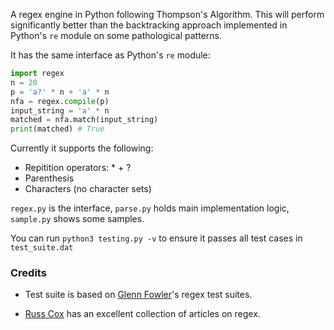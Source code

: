 A regex engine in Python following Thompson's Algorithm. This will perform significantly better than the backtracking approach implemented in Python's `re` module on some pathological patterns. 

It has the same interface as Python's `re` module:

```python
import regex
n = 20
p = 'a?' * n + 'a' * n
nfa = regex.compile(p)
input_string = 'a' * n
matched = nfa.match(input_string)
print(matched) # True
```

Currently it supports the following:

* Repitition operators: \* \+ ? 
* Parenthesis
* Characters (no character sets)

`regex.py` is the interface, `parse.py` holds main implementation logic, `sample.py` shows some samples. 

You can run `python3 testing.py -v` to ensure it passes all test cases in `test_suite.dat`

### Credits

* Test suite is based on [Glenn Fowler](http://www2.research.att.com/~gsf/testregex/)'s regex test suites.

* [Russ Cox](http://swtch.com/~rsc/regexp/) has an excellent collection of articles on regex.
